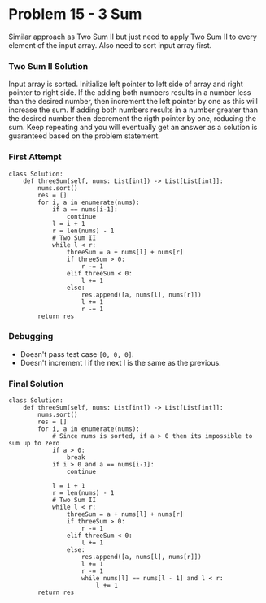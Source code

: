 # Problem 15 - 3 Sum

Similar approach as Two Sum II but just need to apply Two Sum II to every element of the input array. Also need to sort input array first.

### Two Sum II Solution
Input array is sorted. Initialize left pointer to left side of array and right pointer to right side. If the adding both numbers results in a number
less than the desired number, then increment the left pointer by one as this will increase the sum. If adding both numbers results in a number greater than
the desired number then decrement the rigth pointer by one, reducing the sum. Keep repeating and you will eventually get an answer as a solution is guaranteed
based on the problem statement.

### First Attempt
```
class Solution:
    def threeSum(self, nums: List[int]) -> List[List[int]]:
        nums.sort()
        res = []
        for i, a in enumerate(nums):
            if a == nums[i-1]:
                continue
            l = i + 1
            r = len(nums) - 1
            # Two Sum II
            while l < r:
                threeSum = a + nums[l] + nums[r]
                if threeSum > 0:
                    r -= 1
                elif threeSum < 0:
                    l += 1
                else:
                    res.append([a, nums[l], nums[r]])
                    l += 1
                    r -= 1
        return res         
```

### Debugging
* Doesn't pass test case `[0, 0, 0]`.
* Doesn't increment l if the next l is the same as the previous.

### Final Solution
```
class Solution:
    def threeSum(self, nums: List[int]) -> List[List[int]]:
        nums.sort()
        res = []
        for i, a in enumerate(nums):
            # Since nums is sorted, if a > 0 then its impossible to sum up to zero
            if a > 0:
                break
            if i > 0 and a == nums[i-1]:
                continue

            l = i + 1
            r = len(nums) - 1
            # Two Sum II
            while l < r:
                threeSum = a + nums[l] + nums[r]
                if threeSum > 0:
                    r -= 1
                elif threeSum < 0:
                    l += 1
                else:
                    res.append([a, nums[l], nums[r]])
                    l += 1
                    r -= 1
                    while nums[l] == nums[l - 1] and l < r:
                        l += 1
        return res
```

